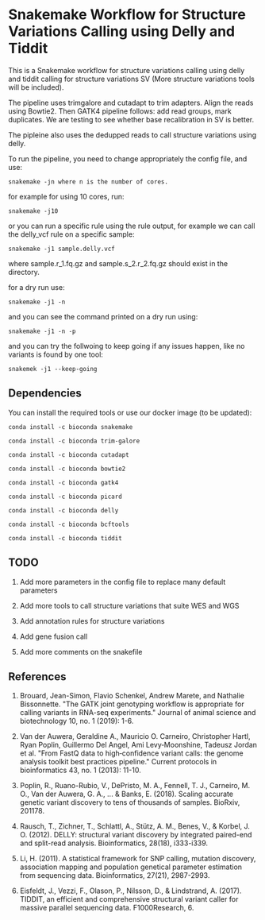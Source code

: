 Snakemake Workflow for Structure Variations Calling using Delly and Tiddit 
=======================================================================================================================


This is a Snakemake workflow for structure variations calling using delly and tiddit calling for structure variations SV (More structure variations tools will be included). 

The pipeline uses trimgalore and cutadapt to trim adapters. Align the reads using Bowtie2. 
Then GATK4 pipeline follows: add read groups, mark duplicates. We are testing to see whether base recalibration in SV is better. 

The pipleine also uses the dedupped reads to call structure variations using delly. 

To run the pipeline, you need to change appropriately the config file, and use:

    snakemake -jn where n is the number of cores. 

for example for using 10 cores, run:
    
    snakemake -j10

or you can run a specific rule using the rule output, for example we can call the delly_vcf rule on a specific sample: 
 
    snakemake -j1 sample.delly.vcf 

where sample.r_1.fq.gz and sample.s_2.r_2.fq.gz should exist in the directory. 

for a dry run use: 

    snakemake -j1 -n 

and you can see the command printed on a dry run using: 

    snakemake -j1 -n -p 

and you can try the follwoing to keep going if any issues happen, like no variants is found by one tool: 
    
    snakemek -j1 --keep-going 

Dependencies
-------------

You can install the required tools or use our docker image (to be updated): 

    conda install -c bioconda snakemake
   
    conda install -c bioconda trim-galore
    
    conda install -c bioconda cutadapt

    conda install -c bioconda bowtie2

    conda install -c bioconda gatk4

    conda install -c bioconda picard

    conda install -c bioconda delly

    conda install -c bioconda bcftools

    conda install -c bioconda tiddit


TODO 
----- 

1. Add more parameters in the config file to replace many default parameters 

2. Add more tools to call structure variations that suite WES and WGS 

3. Add annotation rules for structure variations 

4. Add gene fusion call 

5. Add more comments on the snakefile

References
------------

1. Brouard, Jean-Simon, Flavio Schenkel, Andrew Marete, and Nathalie Bissonnette. "The GATK joint genotyping workflow is appropriate for calling variants in RNA-seq experiments." Journal of animal science and biotechnology 10, no. 1 (2019): 1-6.

2. Van der Auwera, Geraldine A., Mauricio O. Carneiro, Christopher Hartl, Ryan Poplin, Guillermo Del Angel, Ami Levy‐Moonshine, Tadeusz Jordan et al. "From FastQ data to high‐confidence variant calls: the genome analysis toolkit best practices pipeline." Current protocols in bioinformatics 43, no. 1 (2013): 11-10.

3. Poplin, R., Ruano-Rubio, V., DePristo, M. A., Fennell, T. J., Carneiro, M. O., Van der Auwera, G. A., ... & Banks, E. (2018). Scaling accurate genetic variant discovery to tens of thousands of samples. BioRxiv, 201178.

4. Rausch, T., Zichner, T., Schlattl, A., Stütz, A. M., Benes, V., & Korbel, J. O. (2012). DELLY: structural variant discovery by integrated paired-end and split-read analysis. Bioinformatics, 28(18), i333-i339.

5. Li, H. (2011). A statistical framework for SNP calling, mutation discovery, association mapping and population genetical parameter estimation from sequencing data. Bioinformatics, 27(21), 2987-2993.

6. Eisfeldt, J., Vezzi, F., Olason, P., Nilsson, D., & Lindstrand, A. (2017). TIDDIT, an efficient and comprehensive structural variant caller for massive parallel sequencing data. F1000Research, 6.

